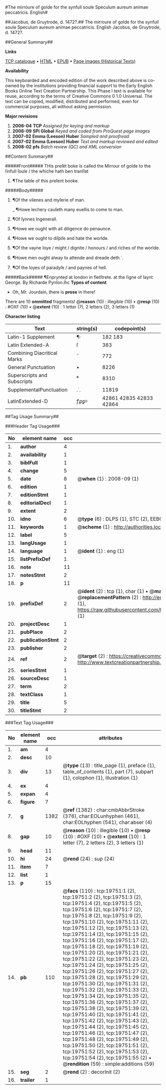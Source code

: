 #The mirroure of golde for the synfull soule Speculum aureum animae peccatricis. English#

##Jacobus, de Gruytrode, d. 1472?.##
The mirroure of golde for the synfull soule
Speculum aureum animae peccatricis. English
Jacobus, de Gruytrode, d. 1472?.

##General Summary##

**Links**

[TCP catalogue](http://www.ota.ox.ac.uk/tcp/)  • 
[HTML](http://tei.it.ox.ac.uk/tcp/Texts-HTML/free/A20/A20481.html)  • 
[EPUB](http://tei.it.ox.ac.uk/tcp/Texts-EPUB/free/A20/A20481.epub) • 
[Page images (Historical Texts)](https://data.historicaltexts.jisc.ac.uk/view?pubId=eebo-99854335e&pageId=eebo-99854335e-19751-1)

**Availability**

This keyboarded and encoded edition of the
	       work described above is co-owned by the institutions
	       providing financial support to the Early English Books
	       Online Text Creation Partnership. This Phase I text is
	       available for reuse, according to the terms of Creative
	       Commons 0 1.0 Universal. The text can be copied,
	       modified, distributed and performed, even for
	       commercial purposes, all without asking permission.

**Major revisions**

1. __2006-04__ __TCP__ *Assigned for keying and markup*
1. __2006-09__ __SPi Global__ *Keyed and coded from ProQuest page images*
1. __2007-02__ __Emma (Leeson) Huber__ *Sampled and proofread*
1. __2007-02__ __Emma (Leeson) Huber__ *Text and markup reviewed and edited*
1. __2008-02__ __pfs__ *Batch review (QC) and XML conversion*

##Content Summary##

#####Front#####
THis preſēt boke is called the Mirrour of golde to the ſinfull ſoule / the whiche hath ben tranſlat
1. ¶The table of this preſent booke.

#####Body#####

1. ¶Of the vilenes and myſerie of man.

    _ ¶Howe lechery cauſeth many euellis to come to man.

1. ¶Of ſynnes Ingenerall.

1. ¶Howe we ought with all diligence do penaunce.

1. ¶Howe we ought to diſpiſe and hate the worlde.

1. ¶Of the vayne Ioye / might / dignite / honours / and riches of the worlde.

1. ¶Howe men ought alway to attende and dreade deth⸫

1. ¶Of the Ioyes of paradyſe / and paynes of hell.

#####Back#####
¶Enprynted at london in fletſtrete. at the ſigne of ſaynt George. By Richarde Pynſon.ih̄c
**Types of content**

  * Oh, Mr. Jourdain, there is **prose** in there!

There are 10 **ommitted** fragments! 
 @__reason__ (10) : illegible (10)  •  @__resp__ (10) : #OXF (10)  •  @__extent__ (10) : 1 letter (7), 2 letters (2), 3 letters (1)

**Character listing**


|Text|string(s)|codepoint(s)|
|---|---|---|
|Latin-1 Supplement|¶·|182 183|
|Latin Extended-A|ſ|383|
|Combining             Diacritical Marks|̄|772|
|General Punctuation|•|8226|
|Superscripts             and Subscripts|⁶|8310|
|SupplementalPunctuation|⸫|11819|
|LatinExtended-D|ꝭꝓꝑꝰ|42861 42835 42833 42864|

##Tag Usage Summary##

###Header Tag Usage###

|No|element name|occ|attributes|
|---|---|---|---|
|1.|__author__|4||
|2.|__availability__|1||
|3.|__biblFull__|1||
|4.|__change__|5||
|5.|__date__|8| @__when__ (1) : 2008-09 (1)|
|6.|__edition__|1||
|7.|__editionStmt__|1||
|8.|__editorialDecl__|1||
|9.|__extent__|2||
|10.|__idno__|6| @__type__ (6) : DLPS (1), STC (2), EEBO-CITATION (1), PROQUEST (1), VID (1)|
|11.|__keywords__|1| @__scheme__ (1) : http://authorities.loc.gov/ (1)|
|12.|__label__|5||
|13.|__langUsage__|1||
|14.|__language__|1| @__ident__ (1) : eng (1)|
|15.|__listPrefixDef__|1||
|16.|__note__|11||
|17.|__notesStmt__|2||
|18.|__p__|11||
|19.|__prefixDef__|2| @__ident__ (2) : tcp (1), char (1)  •  @__matchPattern__ (2) : ([0-9\-]+):([0-9IVX]+) (1), (.+) (1)  •  @__replacementPattern__ (2) : http://eebo.chadwyck.com/downloadtiff?vid=$1&page=$2 (1), https://raw.githubusercontent.com/textcreationpartnership/Texts/master/tcpchars.xml#$1 (1)|
|20.|__projectDesc__|1||
|21.|__pubPlace__|2||
|22.|__publicationStmt__|2||
|23.|__publisher__|2||
|24.|__ref__|2| @__target__ (2) : https://creativecommons.org/publicdomain/zero/1.0/ (1), http://www.textcreationpartnership.org/docs/. (1)|
|25.|__seriesStmt__|1||
|26.|__sourceDesc__|1||
|27.|__term__|2||
|28.|__textClass__|1||
|29.|__title__|5||
|30.|__titleStmt__|2||


###Text Tag Usage###

|No|element name|occ|attributes|
|---|---|---|---|
|1.|__am__|4||
|2.|__desc__|10||
|3.|__div__|13| @__type__ (13) : title_page (1), preface (1), table_of_contents (1), part (7), subpart (1), colophon (1), illustration (1)|
|4.|__ex__|4||
|5.|__expan__|4||
|6.|__figure__|7||
|7.|__g__|1382| @__ref__ (1382) : char:cmbAbbrStroke (376), char:EOLunhyphen (461), char:EOLhyphen (541), char:abser (4)|
|8.|__gap__|10| @__reason__ (10) : illegible (10)  •  @__resp__ (10) : #OXF (10)  •  @__extent__ (10) : 1 letter (7), 2 letters (2), 3 letters (1)|
|9.|__head__|11||
|10.|__hi__|24| @__rend__ (24) : sup (24)|
|11.|__item__|7||
|12.|__list__|1||
|13.|__p__|15||
|14.|__pb__|110| @__facs__ (110) : tcp:19751:1 (2), tcp:19751:2 (2), tcp:19751:3 (2), tcp:19751:4 (2), tcp:19751:5 (2), tcp:19751:6 (2), tcp:19751:7 (2), tcp:19751:8 (2), tcp:19751:9 (2), tcp:19751:10 (2), tcp:19751:11 (2), tcp:19751:12 (2), tcp:19751:13 (2), tcp:19751:14 (2), tcp:19751:15 (2), tcp:19751:16 (2), tcp:19751:17 (2), tcp:19751:18 (2), tcp:19751:19 (2), tcp:19751:20 (2), tcp:19751:21 (2), tcp:19751:22 (2), tcp:19751:23 (2), tcp:19751:24 (2), tcp:19751:25 (2), tcp:19751:26 (2), tcp:19751:27 (2), tcp:19751:28 (2), tcp:19751:29 (2), tcp:19751:30 (2), tcp:19751:31 (2), tcp:19751:32 (2), tcp:19751:33 (2), tcp:19751:34 (2), tcp:19751:35 (2), tcp:19751:36 (2), tcp:19751:37 (2), tcp:19751:38 (2), tcp:19751:39 (2), tcp:19751:40 (2), tcp:19751:41 (2), tcp:19751:42 (2), tcp:19751:43 (2), tcp:19751:44 (2), tcp:19751:45 (2), tcp:19751:46 (2), tcp:19751:47 (2), tcp:19751:48 (2), tcp:19751:49 (2), tcp:19751:50 (2), tcp:19751:51 (2), tcp:19751:52 (2), tcp:19751:53 (2), tcp:19751:54 (2), tcp:19751:55 (2)  •  @__rendition__ (59) : simple:additions (59)|
|15.|__seg__|2| @__rend__ (2) : decorInit (2)|
|16.|__trailer__|1||

